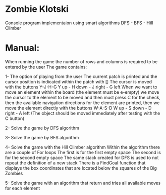 # Zombie Klotski
 Console program implementaion using smart algorithms DFS - BFS - Hill Climber

# Manual:
When running the game the number of rows and columns is required to be entered by the user
The game contains:

1- The option of playing from the user
The current patch is printed and the cursor position is indicated within the patch with []
The cursor is moved with the buttons Y-J-H-G
Y up - H down - J right - G left
When we want to move an element within the board (the element must be e-empty) we move the cursor to the element to be moved and then must press C for the check, then the available navigation directions for the element are printed, then we move the element directly with the buttons W-A-S-D
W up - S down - D right - A left
(The object should be moved immediately after testing with the C button)

2- Solve the game by DFS algorithm

3- Solve the game by BFS algorithm

4- Solve the game with the Hill Climber algorithm
Within the algorithm there are a couple of For loops
The first is for the first empty space
The second is for the second empty space
The same stack created for DFS is used to not repeat the definition of a new stack
There is a FindGoal function that displays the box coordinates that are located below the squares of the Big Zombies

5- Solve the game with an algorithm that return and tries all available moves for each element

